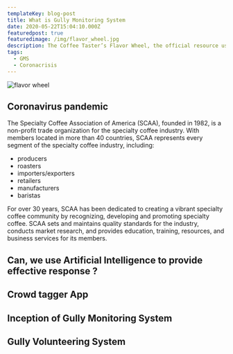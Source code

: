 ```yaml
---
templateKey: blog-post
title: What is Gully Monitoring System
date: 2020-05-22T15:04:10.000Z
featuredpost: true
featuredimage: /img/flavor_wheel.jpg
description: The Coffee Taster’s Flavor Wheel, the official resource used by coffee tasters, has been revised for the first time this year.
tags:
  - GMS
  - Coronacrisis
---
```

![flavor wheel](/img/flavor_wheel.jpg)


## Coronavirus pandemic 

The Specialty Coffee Association of America (SCAA), founded in 1982, is a non-profit trade organization for the specialty coffee industry. With members located in more than 40 countries, SCAA represents every segment of the specialty coffee industry, including:

* producers
* roasters
* importers/exporters
* retailers
* manufacturers
* baristas

For over 30 years, SCAA has been dedicated to creating a vibrant specialty coffee community by recognizing, developing and promoting specialty coffee. SCAA sets and maintains quality standards for the industry, conducts market research, and provides education, training, resources, and business services for its members.

## Can, we use Artificial Intelligence to provide effective response ?

## Crowd tagger App

## Inception of Gully Monitoring System

## Gully Volunteering System


